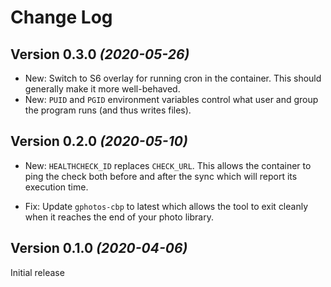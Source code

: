 Change Log
==========

Version 0.3.0 *(2020-05-26)*
----------------------------

 * New: Switch to S6 overlay for running cron in the container. This should generally make it more well-behaved.
 * New: `PUID` and `PGID` environment variables control what user and group the program runs (and thus writes files).


Version 0.2.0 *(2020-05-10)*
----------------------------

 * New: `HEALTHCHECK_ID` replaces `CHECK_URL`. This allows the container to ping the check both
   before and after the sync which will report its execution time.

 * Fix: Update `gphotos-cbp` to latest which allows the tool to exit cleanly when it reaches the
   end of your photo library.


Version 0.1.0 *(2020-04-06)*
----------------------------

Initial release
